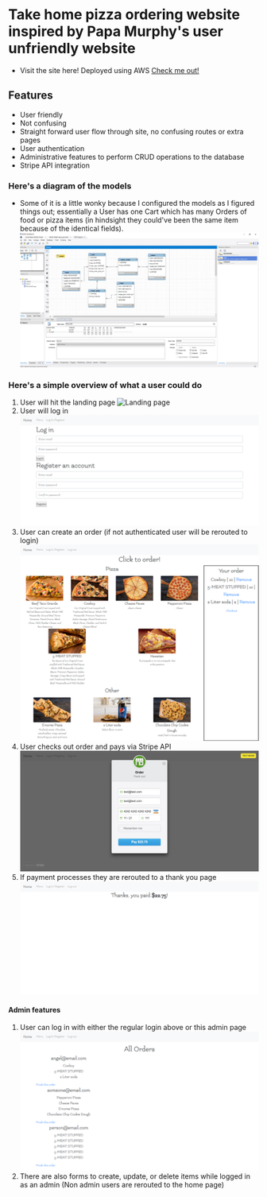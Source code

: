 # Take home pizza ordering website inspired by Papa Murphy's user unfriendly website
- Visit the site here! Deployed using AWS [Check me out!](http://3.17.56.100/)

## Features
- User friendly
- Not confusing
- Straight forward user flow through site, no confusing routes or extra pages
- User authentication 
- Administrative features to perform CRUD operations to the database
- Stripe API integration

### Here's a diagram of the models
- Some of it is a little wonky because I configured the models as I figured things out; essentially a User has one Cart which has many Orders of food or pizza items (in hindsight they could've been the same item because of the identical fields).
![Cool EER diagram I made at 1AM](./app/assets/images/EER.png)

### Here's a simple overview of what a user could do

1. User will hit the landing page
![Landing page](./app/assets/images/pizzaLanding.png)
2. User will log in
![Login page](./app/assets/images/pizzaLogin.png)
3. User can create an order (if not authenticated user will be rerouted to login)
![menu and order screen](./app/assets/images/menuOrder.png)
4. User checks out order and pays via Stripe API
![Stripe modal](./app/assets/images/stripePayment.png)
5. If payment processes they are rerouted to a thank you page
![thanks page](./app/assets/images/thankYou.png)

#### Admin features
1. User can log in with either the regular login above or this admin page
![Admin order page](./app/assets/images/adminOrders.png)
2. There are also forms to create, update, or delete items while logged in as an admin (Non admin users are rerouted to the home page)


